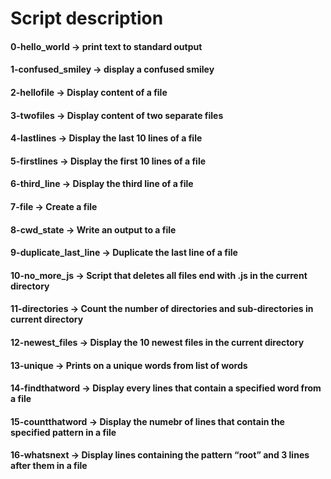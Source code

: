 # Script description
#### 0-hello_world -> print text to standard output
#### 1-confused_smiley -> display a confused smiley
#### 2-hellofile -> Display content of a file
#### 3-twofiles -> Display content of two separate files
#### 4-lastlines -> Display the last 10 lines of a file
#### 5-firstlines -> Display the first 10 lines of a file
#### 6-third_line -> Display the third line of a file
#### 7-file -> Create a file
#### 8-cwd_state -> Write an output to a file
#### 9-duplicate_last_line -> Duplicate the last line of a file
#### 10-no_more_js -> Script that deletes all files end with .js in the current directory
#### 11-directories -> Count the number of directories and sub-directories in current directory
#### 12-newest_files -> Display the 10 newest files in the current directory
#### 13-unique -> Prints on a unique words from list of words
#### 14-findthatword -> Display every lines that contain a specified word from a file 
#### 15-countthatword -> Display the numebr of lines that contain the specified pattern in a file
#### 16-whatsnext -> Display lines containing the pattern “root” and 3 lines after them in a file
